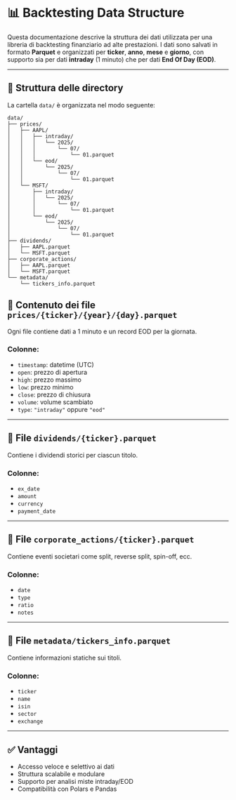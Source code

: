 
# 📊 Backtesting Data Structure

Questa documentazione descrive la struttura dei dati utilizzata per una libreria di backtesting finanziario ad alte prestazioni. I dati sono salvati in formato **Parquet** e organizzati per **ticker**, **anno**, **mese** e **giorno**, con supporto sia per dati **intraday** (1 minuto) che per dati **End Of Day (EOD)**.

---

## 📁 Struttura delle directory

La cartella `data/` è organizzata nel modo seguente:

```text
data/
├── prices/
│   ├── AAPL/
│   │   ├── intraday/
│   │   │   └── 2025/
│   │   │       └── 07/
│   │   │           └── 01.parquet
│   │   └── eod/
│   │       └── 2025/
│   │           └── 07/
│   │               └── 01.parquet
│   └── MSFT/
│       ├── intraday/
│       │   └── 2025/
│       │       └── 07/
│       │           └── 01.parquet
│       └── eod/
│           └── 2025/
│               └── 07/
│                   └── 01.parquet
├── dividends/
│   ├── AAPL.parquet
│   └── MSFT.parquet
├── corporate_actions/
│   ├── AAPL.parquet
│   └── MSFT.parquet
└── metadata/
    └── tickers_info.parquet
```

## 🧾 Contenuto dei file `prices/{ticker}/{year}/{day}.parquet`

Ogni file contiene dati a 1 minuto e un record EOD per la giornata.

### Colonne:
- `timestamp`: datetime (UTC)
- `open`: prezzo di apertura
- `high`: prezzo massimo
- `low`: prezzo minimo
- `close`: prezzo di chiusura
- `volume`: volume scambiato
- `type`: `"intraday"` oppure `"eod"`

---

## 📄 File `dividends/{ticker}.parquet`

Contiene i dividendi storici per ciascun titolo.

### Colonne:
- `ex_date`
- `amount`
- `currency`
- `payment_date`

---

## 🏢 File `corporate_actions/{ticker}.parquet`

Contiene eventi societari come split, reverse split, spin-off, ecc.

### Colonne:
- `date`
- `type`
- `ratio`
- `notes`

---

## 🧠 File `metadata/tickers_info.parquet`

Contiene informazioni statiche sui titoli.

### Colonne:
- `ticker`
- `name`
- `isin`
- `sector`
- `exchange`

---

## ✅ Vantaggi

- Accesso veloce e selettivo ai dati
- Struttura scalabile e modulare
- Supporto per analisi miste intraday/EOD
- Compatibilità con Polars e Pandas